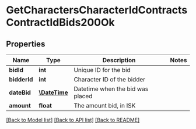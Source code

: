 # GetCharactersCharacterIdContractsContractIdBids200Ok

## Properties
Name | Type | Description | Notes
------------ | ------------- | ------------- | -------------
**bidId** | **int** | Unique ID for the bid | 
**bidderId** | **int** | Character ID of the bidder | 
**dateBid** | [**\DateTime**](\DateTime.md) | Datetime when the bid was placed | 
**amount** | **float** | The amount bid, in ISK | 

[[Back to Model list]](../README.md#documentation-for-models) [[Back to API list]](../README.md#documentation-for-api-endpoints) [[Back to README]](../README.md)


